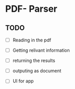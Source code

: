 # PDF- Parser
## TODO
- [ ] Reading in the pdf
- [ ] Getting relivant information
- [ ] returning the results 
- [ ] outputing as document
- [ ] UI for app

